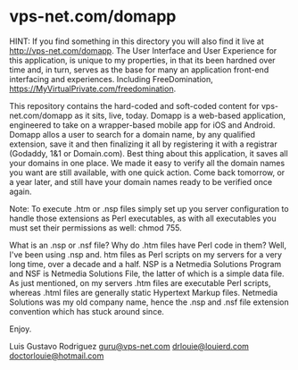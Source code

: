 # vps-net.com/domapp

HINT: If you find something in this directory you will also find it live at http://vps-net.com/domapp. The User Interface and User Experience for this application, is unique to my properties, in that its been hardned over time and, in turn, serves as the base for many an application front-end interfacing and experiences. Including FreeDomination, https://MyVirtualPrivate.com/freedomination.

This repository contains the hard-coded and soft-coded content for vps-net.com/domapp as it sits, live, today. Domapp is a web-based application, engineered to take on a wrapper-based mobile app for iOS and Android. Domapp allos a user to search for a domain name, by any qualified extension, save it and then finalizing it all by registering it with a registrar (Godaddy, 1&1 or Domain.com). Best thing about this application, it saves all your domains in one place. We made it easy to verify all the domain names you want are still available, with one quick action. Come back tomorrow, or a year later, and still have your domain names ready to be verified once again.

Note: To execute .htm or .nsp files simply set up you server configuration to handle those extensions as Perl executables, as with all executables you must set their permissions as well: chmod 755.

What is an .nsp or .nsf file? Why do .htm files have Perl code in them? Well, I've been using .nsp and. htm files as Perl scripts on my servers for a very long time, over a decade and a half. NSP is a Netmedia Solutions Program and NSF is Netmedia Solutions File, the latter of which is a simple data file. As just mentioned, on my servers .htm files are executable Perl scripts, whereas .html files are generally static Hypertext Markup files. Netmedia Solutions was my old company name, hence the .nsp and .nsf file extension convention which has stuck around since.

Enjoy.

Luis Gustavo Rodriguez
guru@vps-net.com
drlouie@louierd.com
doctorlouie@hotmail.com

